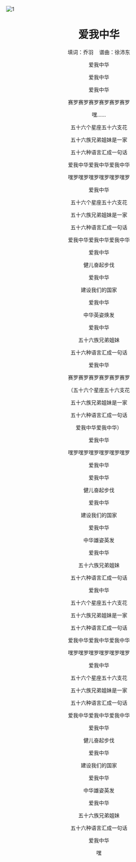 ![1](/documents/img/bg.jpg)

<h1 align="center">爱我中华</h1>
<p align="center">填词：乔羽&nbsp&nbsp&nbsp&nbsp谱曲：徐沛东</p>
<p align="center">爱我中华</p>
<p align="center">爱我中华</p>
<p align="center">爱我中华</p>
<p align="center">赛罗赛罗赛罗赛罗赛罗赛罗</p>
<p align="center">嘿……</p>
<p align="center">五十六个星座五十六支花</p>
<p align="center">五十六族兄弟姐妹是一家</p>
<p align="center">五十六种语言汇成一句话</p>
<p align="center">爱我中华爱我中华爱我中华</p>
<p align="center">嘿罗嘿罗嘿罗嘿罗嘿罗嘿罗</p>
<p align="center">爱我中华</p>
<p align="center">五十六个星座五十六支花</p>
<p align="center">五十六族兄弟姐妹是一家</p>
<p align="center">五十六种语言汇成一句话</p>
<p align="center">爱我中华爱我中华爱我中华</p>
<p align="center">爱我中华</p>
<p align="center">健儿奋起步伐</p>
<p align="center">爱我中华</p>
<p align="center">建设我们的国家</p>
<p align="center">爱我中华</p>
<p align="center">中华英姿焕发</p>
<p align="center">爱我中华</p>
<p align="center">五十六族兄弟姐妹</p>
<p align="center">五十六种语言汇成一句话</p>
<p align="center">爱我中华</p>
<p align="center">赛罗赛罗赛罗赛罗赛罗赛罗</p>
<p align="center">（五十六个星座五十六支花</p>
<p align="center">五十六族兄弟姐妹是一家</p>
<p align="center">五十六种语言汇成一句话</p>
<p align="center">爱我中华爱我中华）</p>
<p align="center">爱我中华</p>
<p align="center">嘿罗嘿罗嘿罗嘿罗嘿罗嘿罗</p>
<p align="center">爱我中华</p>
<p align="center">爱我中华</p>
<p align="center">健儿奋起步伐</p>
<p align="center">爱我中华</p>
<p align="center">建设我们的国家</p>
<p align="center">爱我中华</p>
<p align="center">中华雄姿英发</p>
<p align="center">爱我中华</p>
<p align="center">五十六族兄弟姐妹</p>
<p align="center">五十六种语言汇成一句话</p>
<p align="center">爱我中华</p>
<p align="center">五十六个星座五十六支花</p>
<p align="center">五十六族兄弟姐妹是一家</p>
<p align="center">五十六种语言汇成一句话</p>
<p align="center">爱我中华爱我中华爱我中华</p>
<p align="center">嘿罗嘿罗嘿罗嘿罗嘿罗嘿罗</p>
<p align="center">爱我中华</p>
<p align="center">五十六个星座五十六支花</p>
<p align="center">五十六族兄弟姐妹是一家</p>
<p align="center">五十六种语言汇成一句话</p>
<p align="center">爱我中华爱我中华爱我中华</p>
<p align="center">爱我中华</p>
<p align="center">健儿奋起步伐</p>
<p align="center">爱我中华</p>
<p align="center">建设我们的国家</p>
<p align="center">爱我中华</p>
<p align="center">中华雄姿英发</p>
<p align="center">爱我中华</p>
<p align="center">五十六族兄弟姐妹</p>
<p align="center">五十六种语言汇成一句话</p>
<p align="center">爱我中华</p>
<p align="center">嘿</p>

